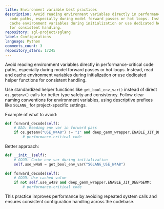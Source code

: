 ```yaml
---
title: Environment variable best practices
description: Avoid reading environment variables directly in performance-critical
  code paths, especially during model forward passes or hot loops. Instead, read and
  cache environment variables during initialization or use dedicated helper functions
  for consistent handling.
repository: sgl-project/sglang
label: Configurations
language: Python
comments_count: 3
repository_stars: 17245
---
```


Avoid reading environment variables directly in performance-critical code paths, especially during model forward passes or hot loops. Instead, read and cache environment variables during initialization or use dedicated helper functions for consistent handling.

Use standardized helper functions like `get_bool_env_var()` instead of direct `os.getenv()` calls for better type safety and consistency. Follow clear naming conventions for environment variables, using descriptive prefixes like `SGLANG_` for project-specific settings.

Example of what to avoid:
```python
def forward_decode(self):
    # BAD: Reading env var in forward pass
    if os.getenv("USE_W4A8") != "1" and deep_gemm_wrapper.ENABLE_JIT_DEEPGEMM:
        # performance-critical code
```

Better approach:
```python
def __init__(self):
    # GOOD: Cache env var during initialization
    self.use_w4a8 = get_bool_env_var("SGLANG_USE_W4A8")
    
def forward_decode(self):
    # GOOD: Use cached value
    if not self.use_w4a8 and deep_gemm_wrapper.ENABLE_JIT_DEEPGEMM:
        # performance-critical code
```

This practice improves performance by avoiding repeated system calls and ensures consistent configuration handling across the codebase.